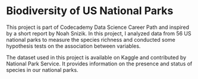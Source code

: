 # Biodiversity of US National Parks

This project is part of Codecademy Data Science Career Path and inspired by a short report by Noah Snizik. In this project, I analyzed data from 56 US national parks to measure the species richness and conducted some hypothesis tests on the association between variables.

The dataset used in this project is available on Kaggle and contributed by National Park Service. It provides information on the presence and status of species in our national parks.
